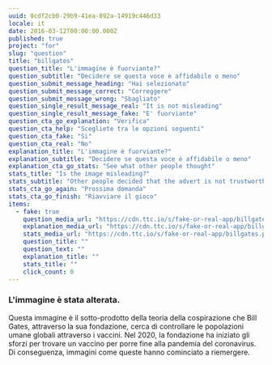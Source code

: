 ```yaml
---
uuid: 0cdf2cb0-29b9-41ea-892a-14919c446d33
locale: it
date: 2016-03-12T00:00:00.000Z
published: true
project: "for"
slug: "question"
title: "billgates"
question_title: "L'immagine è fuorviante?"
question_subtitle: "Decidere se questa voce è affidabile o meno"
question_submit_message_heading: "Hai selezionato"
question_submit_message_correct: "Correggere"
question_submit_message_wrong: "Sbagliato"
question_single_result_message_real: "It is not misleading"
question_single_result_message_fake: "E' fuorviante"
question_cta_go_explanation: "Verifica"
question_cta_help: "Scegliete tra le opzioni seguenti"
question_cta_fake: "Si"
question_cta_real: "No"
explanation_title: "L'immagine è fuorviante?"
explanation_subtitle: "Decidere se questa voce è affidabile o meno"
explanation_cta_go_stats: "See what other people thought"
stats_title: "Is the image misleading?"
stats_subtitle: "Other people decided that the advert is not trustworthy"
stats_cta_go_again: "Prossima domanda"
stats_cta_go_finish: "Riavviare il gioco"
items:
  - fake: true
    question_media_url: "https://cdn.ttc.io/s/fake-or-real-app/billgates.png"
    explanation_media_url: "https://cdn.ttc.io/s/fake-or-real-app/billgates.png"
    stats_media_url: "https://cdn.ttc.io/s/fake-or-real-app/billgates.png"
    question_title: ""
    question_text: ""
    explanation_title: ""
    stats_title: ""
    click_count: 0
---
```

### L'immagine è stata alterata.

Questa immagine è il sotto-prodotto della teoria della cospirazione che Bill Gates, attraverso la sua fondazione, cerca di controllare le popolazioni umane globali attraverso i vaccini. Nel 2020, la fondazione ha iniziato gli sforzi per trovare un vaccino per porre fine alla pandemia del coronavirus. 
Di conseguenza, immagini come queste hanno cominciato a riemergere. 
